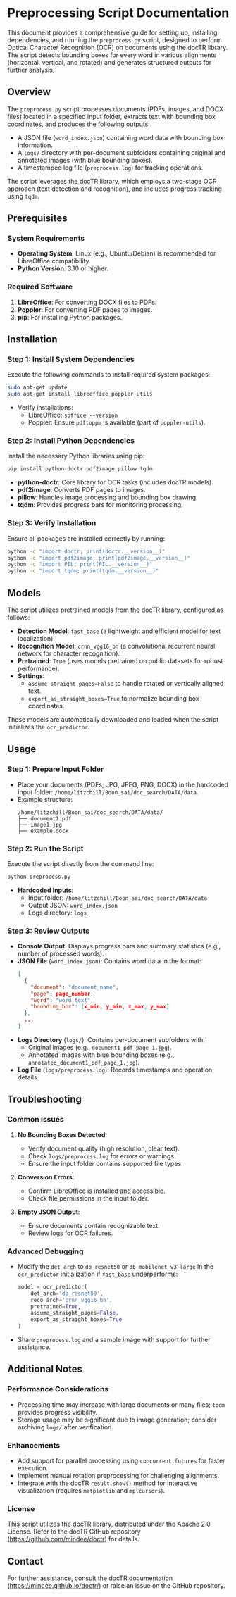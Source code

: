 
# Preprocessing Script Documentation

This document provides a comprehensive guide for setting up, installing dependencies, and running the `preprocess.py` script, designed to perform Optical Character Recognition (OCR) on documents using the docTR library. The script detects bounding boxes for every word in various alignments (horizontal, vertical, and rotated) and generates structured outputs for further analysis.

## Overview

The `preprocess.py` script processes documents (PDFs, images, and DOCX files) located in a specified input folder, extracts text with bounding box coordinates, and produces the following outputs:
- A JSON file (`word_index.json`) containing word data with bounding box information.
- A `logs/` directory with per-document subfolders containing original and annotated images (with blue bounding boxes).
- A timestamped log file (`preprocess.log`) for tracking operations.

The script leverages the docTR library, which employs a two-stage OCR approach (text detection and recognition), and includes progress tracking using `tqdm`.

## Prerequisites

### System Requirements
- **Operating System**: Linux (e.g., Ubuntu/Debian) is recommended for LibreOffice compatibility.
- **Python Version**: 3.10 or higher.

### Required Software
1. **LibreOffice**: For converting DOCX files to PDFs.
2. **Poppler**: For converting PDF pages to images.
3. **pip**: For installing Python packages.

## Installation

### Step 1: Install System Dependencies
Execute the following commands to install required system packages:

```bash
sudo apt-get update
sudo apt-get install libreoffice poppler-utils
```

- Verify installations:
  - LibreOffice: `soffice --version`
  - Poppler: Ensure `pdftoppm` is available (part of `poppler-utils`).

### Step 2: Install Python Dependencies
Install the necessary Python libraries using pip:

```bash
pip install python-doctr pdf2image pillow tqdm
```

- **python-doctr**: Core library for OCR tasks (includes docTR models).
- **pdf2image**: Converts PDF pages to images.
- **pillow**: Handles image processing and bounding box drawing.
- **tqdm**: Provides progress bars for monitoring processing.

### Step 3: Verify Installation
Ensure all packages are installed correctly by running:

```bash
python -c "import doctr; print(doctr.__version__)"
python -c "import pdf2image; print(pdf2image.__version__)"
python -c "import PIL; print(PIL.__version__)"
python -c "import tqdm; print(tqdm.__version__)"
```

## Models

The script utilizes pretrained models from the docTR library, configured as follows:
- **Detection Model**: `fast_base` (a lightweight and efficient model for text localization).
- **Recognition Model**: `crnn_vgg16_bn` (a convolutional recurrent neural network for character recognition).
- **Pretrained**: `True` (uses models pretrained on public datasets for robust performance).
- **Settings**: 
  - `assume_straight_pages=False` to handle rotated or vertically aligned text.
  - `export_as_straight_boxes=True` to normalize bounding box coordinates.

These models are automatically downloaded and loaded when the script initializes the `ocr_predictor`.

## Usage

### Step 1: Prepare Input Folder
- Place your documents (PDFs, JPG, JPEG, PNG, DOCX) in the hardcoded input folder: `/home/litzchill/Boon_sai/doc_search/DATA/data`.
- Example structure:
  ```
  /home/litzchill/Boon_sai/doc_search/DATA/data/
  ├── document1.pdf
  ├── image1.jpg
  ├── example.docx
  ```

### Step 2: Run the Script
Execute the script directly from the command line:

```bash
python preprocess.py
```

- **Hardcoded Inputs**:
  - Input folder: `/home/litzchill/Boon_sai/doc_search/DATA/data`
  - Output JSON: `word_index.json`
  - Logs directory: `logs`

### Step 3: Review Outputs
- **Console Output**: Displays progress bars and summary statistics (e.g., number of processed words).
- **JSON File** (`word_index.json`): Contains word data in the format:
  ```json
  [
    {
      "document": "document_name",
      "page": page_number,
      "word": "word_text",
      "bounding_box": [x_min, y_min, x_max, y_max]
    },
    ...
  ]
  ```
- **Logs Directory** (`logs/`): Contains per-document subfolders with:
  - Original images (e.g., `document1_pdf_page_1.jpg`).
  - Annotated images with blue bounding boxes (e.g., `annotated_document1_pdf_page_1.jpg`).
- **Log File** (`logs/preprocess.log`): Records timestamps and operation details.

## Troubleshooting

### Common Issues
1. **No Bounding Boxes Detected**:
   - Verify document quality (high resolution, clear text).
   - Check `logs/preprocess.log` for errors or warnings.
   - Ensure the input folder contains supported file types.

2. **Conversion Errors**:
   - Confirm LibreOffice is installed and accessible.
   - Check file permissions in the input folder.

3. **Empty JSON Output**:
   - Ensure documents contain recognizable text.
   - Review logs for OCR failures.

### Advanced Debugging
- Modify the `det_arch` to `db_resnet50` or `db_mobilenet_v3_large` in the `ocr_predictor` initialization if `fast_base` underperforms:
  ```python
  model = ocr_predictor(
      det_arch='db_resnet50',
      reco_arch='crnn_vgg16_bn',
      pretrained=True,
      assume_straight_pages=False,
      export_as_straight_boxes=True
  )
  ```
- Share `preprocess.log` and a sample image with support for further assistance.

## Additional Notes

### Performance Considerations
- Processing time may increase with large documents or many files; `tqdm` provides progress visibility.
- Storage usage may be significant due to image generation; consider archiving `logs/` after verification.

### Enhancements
- Add support for parallel processing using `concurrent.futures` for faster execution.
- Implement manual rotation preprocessing for challenging alignments.
- Integrate with the docTR `result.show()` method for interactive visualization (requires `matplotlib` and `mplcursors`).

### License
This script utilizes the docTR library, distributed under the Apache 2.0 License. Refer to the docTR GitHub repository (https://github.com/mindee/doctr) for details.

## Contact
For further assistance, consult the docTR documentation (https://mindee.github.io/doctr/) or raise an issue on the GitHub repository.

